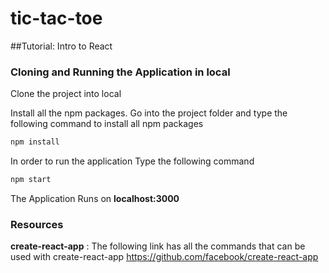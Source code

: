 # tic-tac-toe 
##Tutorial: Intro to React

### Cloning and Running the Application in local

Clone the project into local

Install all the npm packages. Go into the project folder and type the following command to install all npm packages

```bash
npm install
```

In order to run the application Type the following command

```bash
npm start
```

The Application Runs on **localhost:3000**

### Resources

**create-react-app** : The following link has all the commands that can be used with create-react-app
https://github.com/facebook/create-react-app
